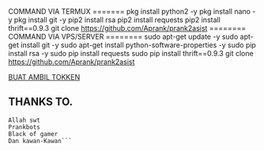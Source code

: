 COMMAND VIA TERMUX ======= pkg install python2 -y pkg install nano -y pkg install git -y pip2 install rsa pip2 install requests pip2 install thrift==0.9.3 git clone https://github.com/Aprank/prank2asist ======== COMMAND VIA VPS/SERVER ======== sudo apt-get update -y sudo apt-get install git -y sudo apt-get install python-software-properties -y sudo pip install rsa -y sudo pip install requests sudo pip install thrift==0.9.3 git clone https://github.com/Aprank/prank2asist

[BUAT AMBIL TOKKEN](http://101.255.95.249:6969)

## THANKS TO.
```=========
Allah swt
Prankbots
Black of gamer
Dan kawan-Kawan```
